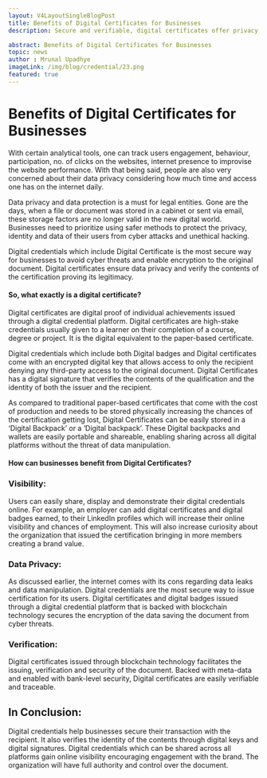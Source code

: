 ```yaml
---
layout: V4LayoutSingleBlogPost
title: Benefits of Digital Certificates for Businesses
description: Secure and verifiable, digital certificates offer privacy, visibility, and verification, benefiting businesses in the digital world.

abstract: Benefits of Digital Certificates for Businesses
topic: news
author : Mrunal Upadhye
imageLink: /img/blog/credential/23.png
featured: true
---
```

# Benefits of Digital Certificates for Businesses

With certain analytical tools, one can track users engagement, behaviour, participation, no. of clicks on the websites, internet presence to improvise the website performance. With that being said, people are also very concerned about their data privacy considering how much time and access one has on the internet daily.

Data privacy and data protection is a must for legal entities. Gone are the days, when a file or document was stored in a cabinet or sent via email, these storage factors are no longer valid in the new digital world. Businesses need to prioritize using safer methods to protect the privacy, identity and data of their users from cyber attacks and unethical hacking.

Digital credentials which include Digital Certificate is the most secure way for businesses to avoid cyber threats and enable encryption to the original document. Digital certificates ensure data privacy and verify the contents of the certification proving its legitimacy.


#### So, what exactly is a digital certificate?


Digital certificates are digital proof of individual achievements issued through a digital credential platform. Digital certificates are high-stake credentials usually given to a learner on their completion of a course, degree or project. It is the digital equivalent to the paper-based certificate.

Digital credentials which include both Digital badges and Digital certificates come with an encrypted digital key that allows access to only the recipient denying any third-party access to the original document. Digital Certificates has a digital signature that verifies the contents of the qualification and the identity of both the issuer and the recipient.

As compared to traditional paper-based certificates that come with the cost of production and needs to be stored physically increasing the chances of the certification getting lost, Digital Certificates can be easily stored in a ‘Digital Backpack’ or a ‘Digital backpack’. These Digital backpacks and wallets are easily portable and shareable, enabling sharing across all digital platforms without the threat of data manipulation.

#### How can businesses benefit from Digital Certificates?

### Visibility:

Users can easily share, display and demonstrate their digital credentials online. For example, an employer can add digital certificates and digital badges earned, to their LinkedIn profiles which will increase their online visibility and chances of employment. This will also increase curiosity about the organization that issued the certification bringing in more members creating a brand value.

### Data Privacy:

As discussed earlier, the internet comes with its cons regarding data leaks and data manipulation. Digital credentials are the most secure way to issue certification for its users. Digital certificates and digital badges issued through a digital credential platform that is backed with blockchain technology secures the encryption of the data saving the document from cyber threats.


### Verification:

Digital certificates issued through blockchain technology facilitates the issuing, verification and security of the document. Backed with meta-data and enabled with bank-level security, Digital certificates are easily verifiable and traceable.

## In Conclusion:

Digital credentials help businesses secure their transaction with the recipient. It also verifies the identity of the contents through digital keys and digital signatures. Digital credentials which can be shared across all platforms gain online visibility encouraging engagement with the brand. The organization will have full authority and control over the document.





